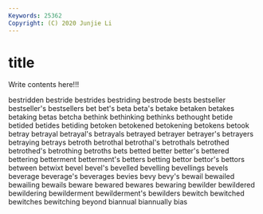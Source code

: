 ```yaml
---
Keywords: 25362
Copyright: (C) 2020 Junjie Li
---
```


# title

Write contents here!!!

bestridden 
bestride 
bestrides 
bestriding 
bestrode 
bests 
bestseller 
bestseller's 
bestsellers
bet 
bet's 
beta 
beta's 
betake 
betaken 
betakes 
betaking 
betas 
betcha
bethink 
bethinking 
bethinks 
bethought 
betide 
betided 
betides 
betiding 
betoken 
betokened
betokening 
betokens 
betook 
betray 
betrayal 
betrayal's 
betrayals 
betrayed 
betrayer 
betrayer's
betrayers 
betraying 
betrays 
betroth 
betrothal 
betrothal's 
betrothals 
betrothed 
betrothed's 
betrothing
betroths 
bets 
betted 
better 
better's 
bettered 
bettering 
betterment 
betterment's 
betters
betting 
bettor 
bettor's 
bettors 
between 
betwixt 
bevel 
bevel's 
bevelled 
bevelling
bevellings 
bevels 
beverage 
beverage's 
beverages 
bevies 
bevy 
bevy's 
bewail 
bewailed
bewailing 
bewails 
beware 
bewared 
bewares 
bewaring 
bewilder 
bewildered 
bewildering 
bewilderment
bewilderment's 
bewilders 
bewitch 
bewitched 
bewitches 
bewitching 
beyond 
biannual 
biannually 
bias
